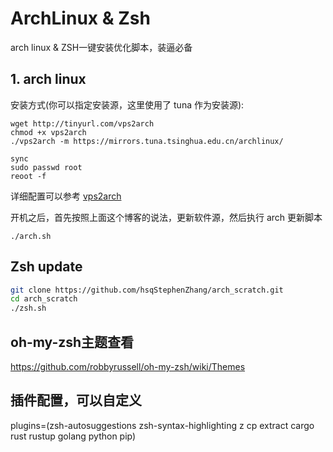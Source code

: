 # ArchLinux & Zsh
arch linux & ZSH一键安装优化脚本，装逼必备


## 1. arch linux

安装方式(你可以指定安装源，这里使用了 tuna 作为安装源):


```
wget http://tinyurl.com/vps2arch
chmod +x vps2arch
./vps2arch -m https://mirrors.tuna.tsinghua.edu.cn/archlinux/
```

```
sync
sudo passwd root
reoot -f
```

详细配置可以参考 [vps2arch](http://blog.sakuya.love/archives/vps2arch/)


开机之后，首先按照上面这个博客的说法，更新软件源，然后执行 arch 更新脚本

```
./arch.sh
```


## Zsh update

```bash
git clone https://github.com/hsqStephenZhang/arch_scratch.git
cd arch_scratch
./zsh.sh
```

## oh-my-zsh主题查看
https://github.com/robbyrussell/oh-my-zsh/wiki/Themes

## 插件配置，可以自定义
plugins=(zsh-autosuggestions zsh-syntax-highlighting z cp extract cargo rust rustup golang python pip)

